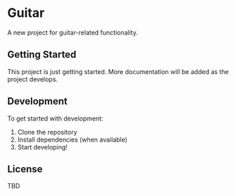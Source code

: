 # Guitar

A new project for guitar-related functionality.

## Getting Started

This project is just getting started. More documentation will be added as the project develops.

## Development

To get started with development:

1. Clone the repository
2. Install dependencies (when available)
3. Start developing!

## License

TBD
